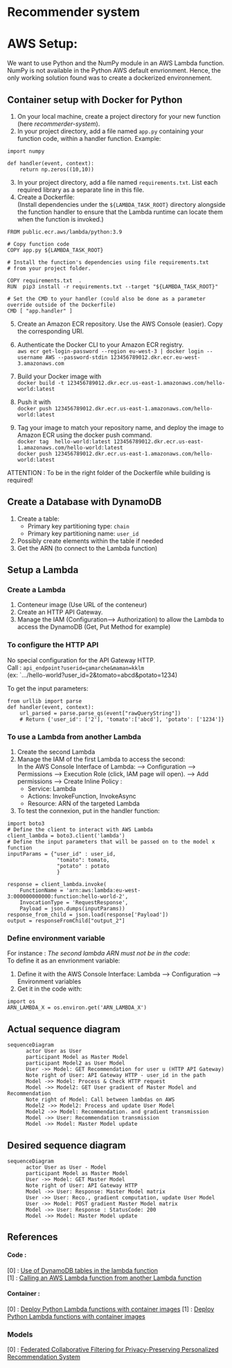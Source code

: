 # Recommender system

# AWS Setup:
We want to use Python and the NumPy module in an AWS Lambda function. NumPy is not available in the Python AWS default envrionment. Hence, the only working solution found was to create a dockerized environnement.

## Container setup with Docker for Python
1. On your local machine, create a project directory for your new function (here *recommerder-system*).
2. In your project directory, add a file named `app.py` containing your function code, within a handler function. Example:
```
import numpy

def handler(event, context):
    return np.zeros((10,10))
```

3. In your project directory, add a file named `requirements.txt`. List each required library as a separate line in this file.
4. Create a Dockerfile:  
(Install dependencies under the `${LAMBDA_TASK_ROOT}` directory alongside the function handler to ensure that the Lambda runtime can locate them when the function is invoked.)
```
FROM public.ecr.aws/lambda/python:3.9

# Copy function code
COPY app.py ${LAMBDA_TASK_ROOT}

# Install the function's dependencies using file requirements.txt
# from your project folder.

COPY requirements.txt  .
RUN  pip3 install -r requirements.txt --target "${LAMBDA_TASK_ROOT}"

# Set the CMD to your handler (could also be done as a parameter override outside of the Dockerfile)
CMD [ "app.handler" ]
```

5. Create an Amazon ECR repository. Use the AWS Console (easier). Copy the corresponding URI.

6. Authenticate the Docker CLI to your Amazon ECR registry.  
`aws ecr get-login-password --region eu-west-3 | docker login --username AWS --password-stdin 123456789012.dkr.ecr.eu-west-3.amazonaws.com`

6. Build your Docker image with  
`docker build -t 123456789012.dkr.ecr.us-east-1.amazonaws.com/hello-world:latest` 
7. Push it with  
`docker push 123456789012.dkr.ecr.us-east-1.amazonaws.com/hello-world:latest`

8. Tag your image to match your repository name, and deploy the image to Amazon ECR using the docker push command.  
`docker tag  hello-world:latest 123456789012.dkr.ecr.us-east-1.amazonaws.com/hello-world:latest`  
`docker push 123456789012.dkr.ecr.us-east-1.amazonaws.com/hello-world:latest`

ATTENTION : To be in the right folder of the Dockerfile while building is required!

## Create a Database with DynamoDB

1. Create a table:
    - Primary key partitioning type: `chain`
    - Primary key partitioning name: `user_id`
2. Possibly create elements within the table if needed
3. Get the ARN (to connect to the Lambda function)


## Setup a Lambda
### Create a Lambda

1. Conteneur image (Use URL of the conteneur)
2. Create an HTTP API Gateway.
3. Manage the IAM (Configuration--> Authorization) to allow the Lambda to access the DynamoDB (Get, Put Method for example)

### To configure the HTTP API
No special configuration for the API Gateway HTTP.  
Call : `api_endpoint?userid=çamarche&maman=kklm`  
(ex: `.../hello-world?user_id=2&tomato=abcd&potato=1234)  

To get the input parameters:
``` 
from urllib import parse
def handler(event, context):
    url_parsed = parse.parse_qs(event["rawQueryString"])
    # Return {'user_id': ['2'], 'tomato':['abcd'], 'potato': ['1234']}
```

### To use a Lambda from another Lambda
1. Create the second Lambda
2. Manage the IAM of the first Lambda to access the second:  
In the AWS Console Interface of Lambda: --> Configuration --> Permissions --> Execution Role (click, IAM page will open). --> Add permissions --> Create Inline Policy :
    - Service: Lambda
    - Actions: InvokeFunction, InvokeAsync
    - Resource: ARN of the targeted Lambda
3. To test the connexion, put in the handler function:
```
import boto3
# Define the client to interact with AWS Lambda
client_lambda = boto3.client('lambda')
# Define the input parameters that will be passed on to the model x function
inputParams = {"user_id" : user_id,
                "tomato": tomato,
                "potato" : potato
                }

response = client_lambda.invoke(
    FunctionName = 'arn:aws:lambda:eu-west-3:000000000000:function:hello-world-2',
    InvocationType = 'RequestResponse',
    Payload = json.dumps(inputParams))
response_from_child = json.load(response['Payload'])
output = responseFromChild["output_2"]
```

### Define environment variable
For instance : *The second lambda ARN must not be in the code*:  
To define it as an envrionment variable:
1. Define it with the AWS Console Interface: Lambda --> Configuration --> Environment variables
2. Get it in the code with:
```
import os
ARN_LAMBDA_X = os.environ.get('ARN_LAMBDA_X')
```


## Actual sequence diagram
```mermaid
sequenceDiagram
      actor User as User
      participant Model as Master Model
      participant Model2 as User Model
      User ->> Model: GET Recommendation for user u (HTTP API Gateway)
      Note right of User: API Gateway HTTP - user_id in the path
      Model ->> Model: Process & Check HTTP request
      Model ->> Model2: GET User gradient of Master Model and Recommendation
      Note right of Model: Call between lambdas on AWS
      Model2 ->> Model2: Process and update User Model
      Model2 ->> Model: Recommendation. and gradient transmission
      Model ->> User: Recommendation transmission
      Model ->> Model: Master Model update
```

## Desired sequence diagram
```mermaid
sequenceDiagram
      actor User as User - Model
      participant Model as Master Model
      User ->> Model: GET Master Model
      Note right of User: API Gateway HTTP
      Model ->> User: Response: Master Model matrix
      User ->> User: Reco., gradient computation, update User Model
      User ->> Model: POST gradient Master Model matrix
      Model ->> User: Response : StatusCode: 200
      Model ->> Model: Master Model update
```
## References
#### Code :
[0] : [Use of DynamoDB tables in the lambda function](https://boto3.amazonaws.com/v1/documentation/api/latest/guide/dynamodb.html)  
[1] : [Calling an AWS Lambda function from another Lambda function](https://www.sqlshack.com/calling-an-aws-lambda-function-from-another-lambda-function/)

#### Container :
[0] : [Deploy Python Lambda functions with container images](https://docs.aws.amazon.com/lambda/latest/dg/images-create.html#images-create-from-base)
[1] : [Deploy Python Lambda functions with container images](https://docs.aws.amazon.com/lambda/latest/dg/python-image.html#python-image-base)

### Models 
[0] : [Federated Collaborative Filtering for Privacy-Preserving Personalized Recommendation System](https://arxiv.org/abs/1901.09888)

